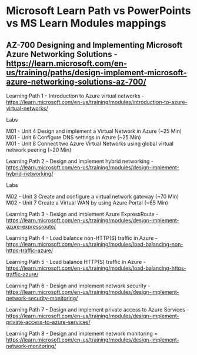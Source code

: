 # Microsoft Learn Path vs PowerPoints vs MS Learn Modules mappings

## AZ-700 Designing and Implementing Microsoft Azure Networking Solutions - https://learn.microsoft.com/en-us/training/paths/design-implement-microsoft-azure-networking-solutions-az-700/

Learning Path 1 - Introduction to Azure virtual networks - https://learn.microsoft.com/en-us/training/modules/introduction-to-azure-virtual-networks/ <br>

Labs <br>

M01 - Unit 4 Design and implement a Virtual Network in Azure (~25 Min) <br>
M01 - Unit 6 Configure DNS settings in Azure (~25 Min) <br>
M01 - Unit 8 Connect two Azure Virtual Networks using global virtual network peering (~20 Min) <br>

Learning Path 2 - Design and implement hybrid networking - https://learn.microsoft.com/en-us/training/modules/design-implement-hybrid-networking/ <br>

Labs <BR>

M02 - Unit 3 Create and configure a virtual network gateway (~70 Min) <br>
M02 - Unit 7 Create a Virtual WAN by using Azure Portal (~65 Min) <BR>

Learning Path 3 - Design and implement Azure ExpressRoute - https://learn.microsoft.com/en-us/training/modules/design-implement-azure-expressroute/ <br>

Learning Path 4 - Load balance non-HTTP(S) traffic in Azure - https://learn.microsoft.com/en-us/training/modules/load-balancing-non-https-traffic-azure/ <br>

Learning Path 5 - Load balance HTTP(S) traffic in Azure - https://learn.microsoft.com/en-us/training/modules/load-balancing-https-traffic-azure/ <br>

Learning Path 6 - Design and implement network security - https://learn.microsoft.com/en-us/training/modules/design-implement-network-security-monitoring/ <br>

Learning Path 7 - Design and implement private access to Azure Services - https://learn.microsoft.com/en-us/training/modules/design-implement-private-access-to-azure-services/ <br>

Learning Path 8 - Design and implement network monitoring = https://learn.microsoft.com/en-us/training/modules/design-implement-network-monitoring/ <br>